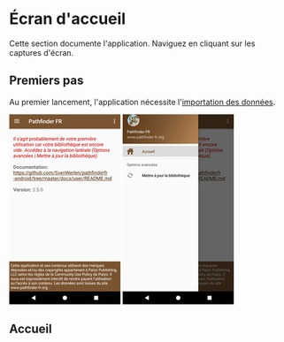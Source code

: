 # Écran d'accueil

Cette section documente l'application. Naviguez en cliquant sur les captures d'écran.

## Premiers pas

Au premier lancement, l'application nécessite l'[importation des données](gm/loaddata.md). 

<a href="../images/welcome-first-time.png"><img src="../images/welcome-first-time_small.jpg" title="Accueil"/></a>
<a href="../images/navigation-first-time.png/"><img src="../images/navigation-first-time_small.jpg" title="Navigation (première fois)"/></a>

 ## Accueil


